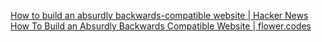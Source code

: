 
[How to build an absurdly backwards-compatible website | Hacker News](https://news.ycombinator.com/item?id=31266804)
[How To Build an Absurdly Backwards Compatible Website | flower.codes](https://flower.codes/2022/03/23/backwards-compatibility.html)
